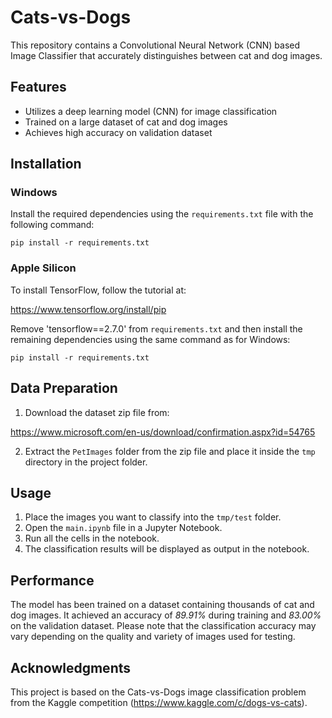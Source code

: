 # Cats-vs-Dogs

This repository contains a Convolutional Neural Network (CNN) based Image Classifier that accurately distinguishes between cat and dog images.

## Features
- Utilizes a deep learning model (CNN) for image classification
- Trained on a large dataset of cat and dog images
- Achieves high accuracy on validation dataset

## Installation

### Windows

Install the required dependencies using the `requirements.txt` file with the following command:

```
pip install -r requirements.txt
```

### Apple Silicon

To install TensorFlow, follow the tutorial at:

https://www.tensorflow.org/install/pip

Remove 'tensorflow==2.7.0' from `requirements.txt` and then install the remaining dependencies using the same command as for Windows:

```
pip install -r requirements.txt
```

## Data Preparation

1. Download the dataset zip file from:

https://www.microsoft.com/en-us/download/confirmation.aspx?id=54765

2. Extract the `PetImages` folder from the zip file and place it inside the `tmp` directory in the project folder.

## Usage

1. Place the images you want to classify into the `tmp/test` folder.
2. Open the `main.ipynb` file in a Jupyter Notebook.
3. Run all the cells in the notebook.
4. The classification results will be displayed as output in the notebook.

## Performance

The model has been trained on a dataset containing thousands of cat and dog images. It achieved an accuracy of *89.91%* during training and *83.00%* on the validation dataset. Please note that the classification accuracy may vary depending on the quality and variety of images used for testing.

## Acknowledgments

This project is based on the Cats-vs-Dogs image classification problem from the Kaggle competition (https://www.kaggle.com/c/dogs-vs-cats).